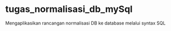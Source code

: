 # tugas_normalisasi_db_mySql
Mengaplikasikan rancangan normalisasi DB ke database melalui syntax SQL
